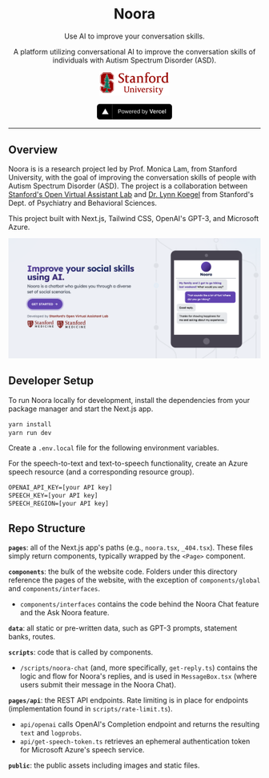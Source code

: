 <p align="center">
    <h1 align="center"><b>Noora</b></h1>
    <p align="center">Use AI to improve your conversation skills.</p>
    <p align="center">
    A platform utilizing conversational AI to improve the conversation skills of individuals with Autism Spectrum Disorder (ASD).
    </p>
    <p align="center" style="align: center;">
        <a href="https://stanford.edu" target="_blank">
            <img src="./public/img/logos/stanford/university.png" width="140px" alt="Stanford University" />
        </a>
    </p>
    <p align="center" style="align: center;">
        <a href="https://vercel.com/?utm_source=[stanford-oval]&utm_campaign=oss" target="_blank">
            <img src="./public/img/logos/vercel/powered-by.svg" width="150px" alt="Powered by Vercel" />
        </a>
    </p>
</p>

<hr />

## Overview

Noora is is a research project led by Prof. Monica Lam, from Stanford University, with the goal of improving the conversation skills of people with Autism Spectrum Disorder (ASD). The project is a collaboration between <a href="https://oval.cs.stanford.edu" target="_blank">Stanford's Open Virtual Assistant Lab</a> and <a href="https://profiles.stanford.edu/lynn-koegel" target="_blank">Dr. Lynn Koegel</a> from Stanford's Dept. of Psychiatry and Behavioral Sciences.

<!-- Dr. Koegel's intervention method, pivotal response training, has been shown to help individuals make friends, have romantic relationships, collaborate in the workplace, and engage in leisure activities. Because pivotal response training's applicability is restricted by the lack of trained professionals, Noora's goal is to automate the intervention, the success of which can have a great impact on society, as 1 in 54 children is currently diagnosed with ASD.  -->

This project built with Next.js, Tailwind CSS, OpenAI's GPT-3, and Microsoft Azure.

<a href="http://noora.stanford.edu" target="_blank"><img src="./public/img/other/preview.png" /></a>


## Developer Setup

To run Noora locally for development, install the dependencies from your package manager and start the Next.js app.

```bash
yarn install
yarn run dev
```

Create a `.env.local` file for the following environment variables. 

For the speech-to-text and text-to-speech functionality, create an Azure speech resource (and a corresponding resource group).

```
OPENAI_API_KEY=[your API key]
SPEECH_KEY=[your API key]
SPEECH_REGION=[your API key]
```

## Repo Structure

**`pages`**: all of the Next.js app's paths (e.g., `noora.tsx`, `_404.tsx`). These files simply return components, typically wrapped by the `<Page>` component.

**`components`**: the bulk of the website code. Folders under this directory reference the pages of the website, with the exception of `components/global` and `components/interfaces`.
- `components/interfaces` contains the code behind the Noora Chat feature and the Ask Noora feature.

**`data`**: all static or pre-written data, such as GPT-3 prompts, statement banks, routes.

**`scripts`**: code that is called by components.
- `/scripts/noora-chat` (and, more specifically, `get-reply.ts`) contains the logic and flow for Noora's replies, and is used in `MessageBox.tsx` (where users submit their message in the Noora Chat). 

**`pages/api`**: the REST API endpoints. Rate limiting is in place for endpoints (implementation found in `scripts/rate-limit.ts`). 
- `api/openai` calls OpenAI's Completion endpoint and returns the resulting `text` and `logprobs`. 
- `api/get-speech-token.ts` retrieves an ephemeral authentication token for Microsoft Azure's speech service.

**`public`**: the public assets including images and static files.
